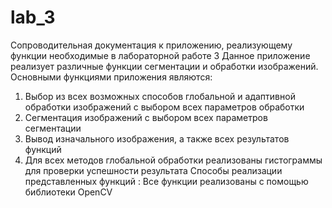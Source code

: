 # lab_3
Сопроводительная документация к приложению, реализующему функции необходимые в лабораторной работе 3
Данное приложение реализует различные функции сегментации и обработки изображений. 
Основными функциями приложения являются:
1)	Выбор из всех возможных способов глобальной и адаптивной обработки изображений с выбором всех параметров обработки
2)	Сегментация изображений с выбором всех параметров сегментации
3)  Вывод изначального изображения, а также всех результатов функций
4)  Для всех методов глобальной обработки реализованы гистограммы для проверки успешности результата 
Способы реализации представленных функций :
Все функции реализованы с помощью библиотеки OpenCV 


